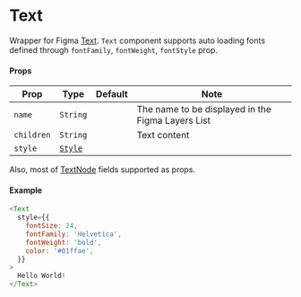 # Text

Wrapper for Figma [Text](https://www.figma.com/plugin-docs/api/TextNode/).
`Text` component supports auto loading fonts defined through `fontFamily`, `fontWeight`, `fontStyle` prop. 

#### Props

| Prop       | Type     | Default | Note                                              |
| ---------- | -------- | ------- | ------------------------------------------------- |
| `name`     | `String` |         | The name to be displayed in the Figma Layers List |
| `children` | `String` |         | Text content                                      |
| `style`    | [`Style`](/docs/styling.md#type-styles)   |         |                  |

Also, most of [TextNode](https://www.figma.com/plugin-docs/api/TextNode/) fields supported as props.

#### Example

```javascript
<Text
  style={{
    fontSize: 24,
    fontFamily: 'Helvetica',
    fontWeight: 'bold',
    color: '#01ffae',
  }}
>
  Hello World!
</Text>
```
